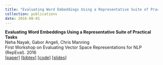 ```yaml
---
title: "Evaluating Word Embeddings Using a Representative Suite of Practical Tasks"
collection: publications
date: 2016-08-01
---
```

<b>Evaluating Word Embeddings Using a Representative Suite of Practical Tasks</b> <br>
Neha Nayak, Gabor Angeli, Chris Manning<br>
First Workshop on Evaluating Vector Space Representations for NLP (RepEval). 2016<br>
[\[paper\]](http://nnkennard.github.io/files/NayakEtAl_RepEval_2016.pdf)
[\[bibtex\]](http://nnkennard.github.io/files/NayakEtAl_RepEval_2016.bib)
[\[code\]](https://github.com/NehaNayak/veceval)
[\[slides\]](http://nnkennard.github.io/files/NayakEtAl_RepEval_2016_slides.pdf)
